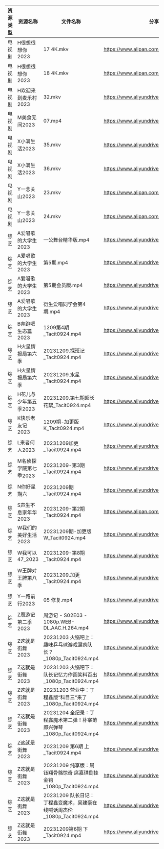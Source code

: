 | 资源类型 | 资源名称          | 文件名称                                                | 分享链接                                      | 更新时间                |
| ---- | ------------- | --------------------------------------------------- | ----------------------------------------- | ------------------- |
| 电视剧  | H很想很想你2023    | 17 4K.mkv                                           | https://www.alipan.com/s/hfMyZXe5zKx      | 2023-12-10 00:05:13 |
| 电视剧  | H很想很想你2023    | 18 4K.mkv                                           | https://www.alipan.com/s/hfMyZXe5zKx      | 2023-12-10 00:05:12 |
| 电视剧  | H欢迎来到麦乐村2023  | 32.mkv                                              | https://www.aliyundrive.com/s/QrujKMCon12 | 2023-12-10 00:05:15 |
| 电视剧  | M美食无间2023     | 07.mp4                                              | https://www.aliyundrive.com/s/gGLnmrzF2iW | 2023-12-10 00:05:27 |
| 电视剧  | X小满生活2023     | 35.mkv                                              | https://www.aliyundrive.com/s/1NqSyazx3ao | 2023-12-10 00:05:39 |
| 电视剧  | X小满生活2023     | 36.mkv                                              | https://www.aliyundrive.com/s/1NqSyazx3ao | 2023-12-10 00:05:39 |
| 电视剧  | Y一念关山2023     | 23.mkv                                              | https://www.alipan.com/s/H6Hj5tUTAPD      | 2023-12-10 00:05:45 |
| 电视剧  | Y一念关山2023     | 24.mkv                                              | https://www.alipan.com/s/H6Hj5tUTAPD      | 2023-12-10 00:05:45 |
| 综艺   | A爱唱歌的大学生2023  | 一公舞台精华版.mp4                                         | https://www.aliyundrive.com/s/PLGLnuAiMzM | 2023-12-10 00:05:56 |
| 综艺   | A爱唱歌的大学生2023  | 第5期.mp4                                             | https://www.aliyundrive.com/s/PLGLnuAiMzM | 2023-12-10 00:05:56 |
| 综艺   | A爱唱歌的大学生2023  | 第5期会员版.mp4                                          | https://www.aliyundrive.com/s/PLGLnuAiMzM | 2023-12-10 00:05:48 |
| 综艺   | A爱唱歌的大学生2023  | 衍生爱唱同学会第4期.mp4                                      | https://www.aliyundrive.com/s/PLGLnuAiMzM | 2023-12-10 00:05:47 |
| 综艺   | B奔跑吧生态篇2023   | 1209第4期_Tacit0924.mp4                               | https://www.aliyundrive.com/s/9mE7QU1mwc4 | 2023-12-10 00:06:00 |
| 综艺   | H火星情报局第六季     | 20231209.探班记_Tacit0924.mp4                          | https://www.aliyundrive.com/s/4azyom2fB4x | 2023-12-10 00:06:07 |
| 综艺   | H火星情报局第六季     | 20231209.水星_Tacit0924.mp4                           | https://www.aliyundrive.com/s/4azyom2fB4x | 2023-12-10 00:06:07 |
| 综艺   | H花儿与少年第五季2023 | 20231209.第七期超长花絮_Tacit0924.mp4                      | https://www.aliyundrive.com/s/Rb3k2hgSjHJ | 2023-12-10 00:06:09 |
| 综艺   | K快乐老友记2023    | 1209期-加更版K_Tacit0924.mp4                            | https://www.aliyundrive.com/s/BxVL5bRR35N | 2023-12-10 00:06:14 |
| 综艺   | L来者何人2023     | 20231209加更_Tacit0924.mp4                            | https://www.aliyundrive.com/s/r23ozuJUsih | 2023-12-10 00:06:16 |
| 综艺   | M名侦探学院第七季2023 | 20231209-第3期_Tacit0924.mp4                          | https://www.aliyundrive.com/s/NShJjwiMfYg | 2023-12-10 00:06:18 |
| 综艺   | N你好星期六        | 20231209期_Tacit0924.mp4                             | https://www.aliyundrive.com/s/QGPr3eRo3pE | 2023-12-10 00:06:28 |
| 综艺   | S声生不息家年华2023  | 20231209-第2期_Tacit0924.mp4                          | https://www.alipan.com/s/mgQnMdjHLGS      | 2023-12-10 00:06:36 |
| 综艺   | W我们的美好生活2023  | 20231209期-加更版W_Tacit0924.mp4                        | https://www.aliyundrive.com/s/zAXrGigJxgY | 2023-12-10 00:06:47 |
| 综艺   | W我可以47_2023   | 20231209-第8期_Tacit0924.mp4                          | https://www.aliyundrive.com/s/gJexcigG6Qr | 2023-12-10 00:06:50 |
| 综艺   | W王牌对王牌第八季     | 20231209.加更_Tacit0924.mp4                           | https://www.aliyundrive.com/s/msfoWynj5eP | 2023-12-10 00:06:52 |
| 综艺   | Y一路前行2023     | 05 修复.mp4                                           | https://www.aliyundrive.com/s/swbebfcWmjr | 2023-12-10 00:07:01 |
| 综艺   | Z周游记第二季2023   | 周游记 - S02E03 - 1080p.WEB-DL.AAC.H.264.mp4           | https://www.aliyundrive.com/s/dRBUKP5EkX4 | 2023-12-10 00:07:14 |
| 综艺   | Z这就是街舞2023    | 20231203 火锅吧上：趣味乒乓球游戏逼疯队长？ _1080p_Tacit0924.mp4     | https://www.aliyundrive.com/s/AnJxPe7Xdci | 2023-12-10 00:07:19 |
| 综艺   | Z这就是街舞2023    | 20231203 火锅吧下：队长记忆力作画笑料百出_1080p_Tacit0924.mp4       | https://www.aliyundrive.com/s/AnJxPe7Xdci | 2023-12-10 00:07:18 |
| 综艺   | Z这就是街舞2023    | 20231203 营业中：丁程鑫版“科目三”来了_1080p_Tacit0924.mp4        | https://www.aliyundrive.com/s/AnJxPe7Xdci | 2023-12-10 00:07:18 |
| 综艺   | Z这就是街舞2023    | 20231204 全纪录：丁程鑫魔术第二弹！朴宰范即兴弹琴_1080p_Tacit0924.mp4   | https://www.aliyundrive.com/s/AnJxPe7Xdci | 2023-12-10 00:07:18 |
| 综艺   | Z这就是街舞2023    | 20231209 第6期 上_Tacit0924.mp4                        | https://www.aliyundrive.com/s/AnJxPe7Xdci | 2023-12-10 00:07:17 |
| 综艺   | Z这就是街舞2023    | 20231209 纯享版：周钰翔骨骼惊奇 席嘉琪倒挂金钩_1080p_Tacit0924.mp4    | https://www.aliyundrive.com/s/AnJxPe7Xdci | 2023-12-10 00:07:17 |
| 综艺   | Z这就是街舞2023    | 20231209 队长日记：丁程鑫变魔术，吴建豪在线喊话周杰伦_1080p_Tacit0924.mp4 | https://www.aliyundrive.com/s/AnJxPe7Xdci | 2023-12-10 00:07:17 |
| 综艺   | Z这就是街舞2023    | 20231209第6期 下_Tacit0924.mp4                         | https://www.aliyundrive.com/s/AnJxPe7Xdci | 2023-12-10 00:07:17 |
